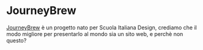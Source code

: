 # JourneyBrew

[JourneyBrew](https://giorgy-dev.github.io/JourneyBrew/) è un progetto nato per Scuola Italiana Design,
crediamo che il modo migliore per presentarlo al mondo sia 
un sito web, e perchè non questo?
